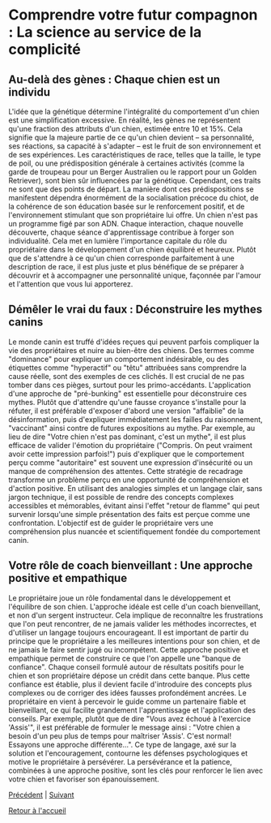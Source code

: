 # Comprendre votre futur compagnon : La science au service de la complicité


## Au-delà des gènes : Chaque chien est un individu

L'idée que la génétique détermine l'intégralité du comportement d'un chien est une simplification excessive. En réalité, les gènes ne représentent qu'une fraction des attributs d'un chien, estimée entre 10 et 15%. Cela signifie que la majeure partie de ce qu'un chien devient – sa personnalité, ses réactions, sa capacité à s'adapter – est le fruit de son environnement et de ses expériences.
Les caractéristiques de race, telles que la taille, le type de poil, ou une prédisposition générale à certaines activités (comme la garde de troupeau pour un Berger Australien ou le rapport pour un Golden Retriever), sont bien sûr influencées par la génétique. Cependant, ces traits ne sont que des points de départ. La manière dont ces prédispositions se manifestent dépendra énormément de la socialisation précoce du chiot, de la cohérence de son éducation basée sur le renforcement positif, et de l'environnement stimulant que son propriétaire lui offre.
Un chien n'est pas un programme figé par son ADN. Chaque interaction, chaque nouvelle découverte, chaque séance d'apprentissage contribue à forger son individualité. Cela met en lumière l'importance capitale du rôle du propriétaire dans le développement d'un chien équilibré et heureux. Plutôt que de s'attendre à ce qu'un chien corresponde parfaitement à une description de race, il est plus juste et plus bénéfique de se préparer à découvrir et à accompagner une personnalité unique, façonnée par l'amour et l'attention que vous lui apporterez.

## Démêler le vrai du faux : Déconstruire les mythes canins

Le monde canin est truffé d'idées reçues qui peuvent parfois compliquer la vie des propriétaires et nuire au bien-être des chiens. Des termes comme "dominance" pour expliquer un comportement indésirable, ou des étiquettes comme "hyperactif" ou "têtu" attribuées sans comprendre la cause réelle, sont des exemples de ces clichés. Il est crucial de ne pas tomber dans ces pièges, surtout pour les primo-accédants.
L'application d'une approche de "pré-bunking" est essentielle pour déconstruire ces mythes. Plutôt que d'attendre qu'une fausse croyance s'installe pour la réfuter, il est préférable d'exposer d'abord une version "affaiblie" de la désinformation, puis d'expliquer immédiatement les failles du raisonnement, "vaccinant" ainsi contre de futures expositions au mythe. Par exemple, au lieu de dire "Votre chien n'est pas dominant, c'est un mythe", il est plus efficace de valider l'émotion du propriétaire ("Compris. On peut vraiment avoir cette impression parfois!") puis d'expliquer que le comportement perçu comme "autoritaire" est souvent une expression d'insécurité ou un manque de compréhension des attentes.
Cette stratégie de recadrage transforme un problème perçu en une opportunité de compréhension et d'action positive. En utilisant des analogies simples et un langage clair, sans jargon technique, il est possible de rendre des concepts complexes accessibles et mémorables, évitant ainsi l'effet "retour de flamme" qui peut survenir lorsqu'une simple présentation des faits est perçue comme une confrontation. L'objectif est de guider le propriétaire vers une compréhension plus nuancée et scientifiquement fondée du comportement canin.

## Votre rôle de coach bienveillant : Une approche positive et empathique

Le propriétaire joue un rôle fondamental dans le développement et l'équilibre de son chien. L'approche idéale est celle d'un coach bienveillant, et non d'un sergent instructeur. Cela implique de reconnaître les frustrations que l'on peut rencontrer, de ne jamais valider les méthodes incorrectes, et d'utiliser un langage toujours encourageant. Il est important de partir du principe que le propriétaire a les meilleures intentions pour son chien, et de ne jamais le faire sentir jugé ou incompétent.
Cette approche positive et empathique permet de construire ce que l'on appelle une "banque de confiance". Chaque conseil formulé autour de résultats positifs pour le chien et son propriétaire dépose un crédit dans cette banque. Plus cette confiance est établie, plus il devient facile d'introduire des concepts plus complexes ou de corriger des idées fausses profondément ancrées. Le propriétaire en vient à percevoir le guide comme un partenaire fiable et bienveillant, ce qui facilite grandement l'apprentissage et l'application des conseils.
Par exemple, plutôt que de dire "Vous avez échoué à l'exercice 'Assis'", il est préférable de formuler le message ainsi : "Votre chien a besoin d'un peu plus de temps pour maîtriser 'Assis'. C'est normal! Essayons une approche différente...". Ce type de langage, axé sur la solution et l'encouragement, contourne les défenses psychologiques et motive le propriétaire à persévérer. La persévérance et la patience, combinées à une approche positive, sont les clés pour renforcer le lien avec votre chien et favoriser son épanouissement. 

[Précédent](./introduction.md) | [Suivant](./berger_allemand.md)

[Retour à l'accueil](../index.md) 